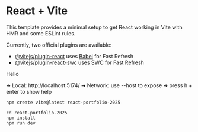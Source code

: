 # React + Vite

This template provides a minimal setup to get React working in Vite with HMR and some ESLint rules.

Currently, two official plugins are available:

- [@vitejs/plugin-react](https://github.com/vitejs/vite-plugin-react/blob/main/packages/plugin-react/README.md) uses [Babel](https://babeljs.io/) for Fast Refresh
- [@vitejs/plugin-react-swc](https://github.com/vitejs/vite-plugin-react-swc) uses [SWC](https://swc.rs/) for Fast Refresh


Hello

  ➜  Local:   http://localhost:5174/
  ➜  Network: use --host to expose
  ➜  press h + enter to show help


    npm create vite@latest react-portfolio-2025

    cd react-portfolio-2025
    npm install
    npm run dev